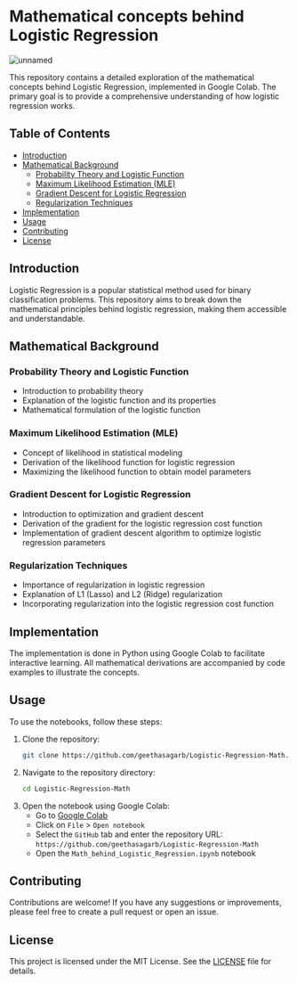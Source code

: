 # Mathematical concepts behind Logistic Regression

![unnamed](https://github.com/user-attachments/assets/2de5deb0-ac9b-487b-97ac-8e956b76fdc8)


This repository contains a detailed exploration of the mathematical concepts behind Logistic Regression, implemented in Google Colab. The primary goal is to provide a comprehensive understanding of how logistic regression works.

## Table of Contents

- [Introduction](#introduction)
- [Mathematical Background](#mathematical-background)
  - [Probability Theory and Logistic Function](#probability-theory-and-logistic-function)
  - [Maximum Likelihood Estimation (MLE)](#maximum-likelihood-estimation-mle)
  - [Gradient Descent for Logistic Regression](#gradient-descent-for-logistic-regression)
  - [Regularization Techniques](#regularization-techniques)
- [Implementation](#implementation)
- [Usage](#usage)
- [Contributing](#contributing)
- [License](#license)

## Introduction

Logistic Regression is a popular statistical method used for binary classification problems. This repository aims to break down the mathematical principles behind logistic regression, making them accessible and understandable.

## Mathematical Background

### Probability Theory and Logistic Function

- Introduction to probability theory
- Explanation of the logistic function and its properties
- Mathematical formulation of the logistic function

### Maximum Likelihood Estimation (MLE)

- Concept of likelihood in statistical modeling
- Derivation of the likelihood function for logistic regression
- Maximizing the likelihood function to obtain model parameters

### Gradient Descent for Logistic Regression

- Introduction to optimization and gradient descent
- Derivation of the gradient for the logistic regression cost function
- Implementation of gradient descent algorithm to optimize logistic regression parameters

### Regularization Techniques

- Importance of regularization in logistic regression
- Explanation of L1 (Lasso) and L2 (Ridge) regularization
- Incorporating regularization into the logistic regression cost function

## Implementation

The implementation is done in Python using Google Colab to facilitate interactive learning. All mathematical derivations are accompanied by code examples to illustrate the concepts.

## Usage

To use the notebooks, follow these steps:
1. Clone the repository:
    ```bash
    git clone https://github.com/geethasagarb/Logistic-Regression-Math.git
    ```
2. Navigate to the repository directory:
    ```bash
    cd Logistic-Regression-Math
    ```
3. Open the notebook using Google Colab:
    - Go to [Google Colab](https://colab.research.google.com/)
    - Click on `File` > `Open notebook`
    - Select the `GitHub` tab and enter the repository URL: `https://github.com/geethasagarb/Logistic-Regression-Math`
    - Open the `Math_behind_Logistic_Regression.ipynb` notebook

## Contributing

Contributions are welcome! If you have any suggestions or improvements, please feel free to create a pull request or open an issue.

## License

This project is licensed under the MIT License. See the [LICENSE](LICENSE) file for details.
